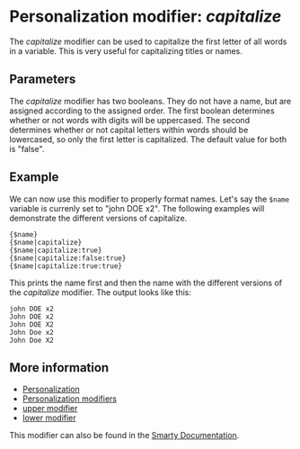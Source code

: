 # Personalization modifier: *capitalize*

The *capitalize* modifier can be used to capitalize the first letter of 
all words in a variable. This is very useful for capitalizing titles or names.

## Parameters

The *capitalize* modifier has two booleans. They do not have a name, but 
are assigned according to the assigned order. The first boolean determines 
whether or not words with digits will be uppercased. The second determines 
whether or not capital letters within words should be lowercased, so only 
the first letter is capitalized. The default value for both is "false".

## Example

We can now use this modifier to properly format names. Let's say the 
`$name` variable is currenly set to "john DOE x2". The following examples 
will demonstrate the different versions of capitalize.

    {$name}
    {$name|capitalize}
    {$name|capitalize:true}
    {$name|capitalize:false:true}
    {$name|capitalize:true:true}
    
This prints the name first and then the name with the different versions 
of the *capitalize* modifier. The output looks like this:

    john DOE x2
    John DOE x2
    John DOE X2
    John Doe x2
    John Doe X2

## More information

* [Personalization](./personalization)
* [Personalization modifiers](./personalization-modifiers)
* [upper modifier](./personalization-modifiers-upper)
* [lower modifier](./personalization-modifiers-lower)

This modifier can also be found in the [Smarty Documentation](http://www.smarty.net/docs/en/language.modifiers.tpl#language.modifier.capitalize).
